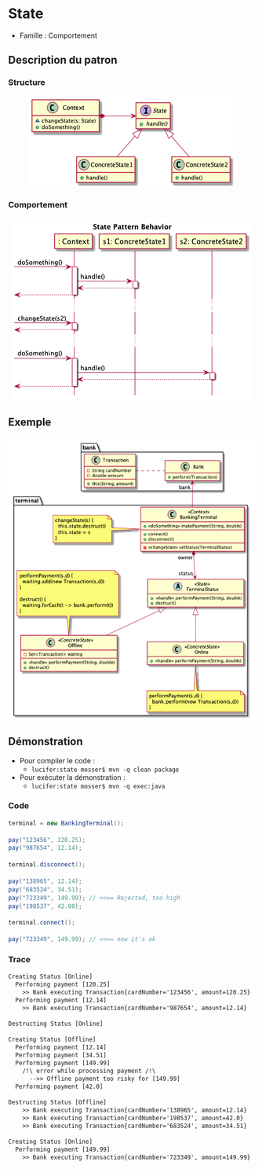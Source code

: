 # State

  * Famille : Comportement

## Description du patron


### Structure

<div align="center">

![state class diag](./uml/state_cd.png)

</div>

### Comportement

<div align="center">

![state class diag](./uml/state_sd.png)

</div>

## Exemple

<div align="center">

![state example class diag](./uml/_example.png)

</div>

## Démonstration

  * Pour compiler le code :
    * `lucifer:state mosser$ mvn -q clean package`
  * Pour exécuter la démonstration :
    * `lucifer:state mosser$ mvn -q exec:java`

### Code

```java
terminal = new BankingTerminal();

pay("123456", 120.25);
pay("987654", 12.14);

terminal.disconnect();

pay("138965", 12.14);
pay("683524", 34.51);
pay("723349", 149.99); // <<== Rejected, too high
pay("198537", 42.00);

terminal.connect();

pay("723349", 149.99); // <<== now it's ok
```

### Trace

```
Creating Status [Online]
  Performing payment [120.25]
    >> Bank executing Transaction{cardNumber='123456', amount=120.25}
  Performing payment [12.14]
    >> Bank executing Transaction{cardNumber='987654', amount=12.14}

Destructing Status [Online]

Creating Status [Offline]
  Performing payment [12.14]
  Performing payment [34.51]
  Performing payment [149.99]
    /!\ error while processing payment /!\ 
      -->> Offline payment too risky for [149.99]
  Performing payment [42.0]

Destructing Status [Offline]
    >> Bank executing Transaction{cardNumber='138965', amount=12.14}
    >> Bank executing Transaction{cardNumber='198537', amount=42.0}
    >> Bank executing Transaction{cardNumber='683524', amount=34.51}

Creating Status [Online]
  Performing payment [149.99]
    >> Bank executing Transaction{cardNumber='723349', amount=149.99}
```
